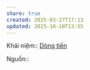 ```yaml
---
share: true
created: 2025-03-27T17:13
updated: 2025-10-10T13:55
---
```

Khái niệm:: [Dòng tiền](../../../%CE%9E%20Kh%C3%A1i%20ni%E1%BB%87m/D%C3%B2ng%20ti%E1%BB%81n.md)

Nguồn:: 

